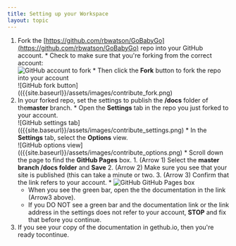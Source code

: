```yaml
---
title: Setting up your Workspace 
layout: topic
---
```


1. Fork the [https://github.com/rbwatson/GoBabyGo](https://github.com/rbwatson/GoBabyGo) repo into your GitHub account.
        * Check to make sure that you're forking from the correct account:<br>
![GitHub account to fork]({{site.baseurl}}/assets/images/contribute_rbwatson.png)
        * Then click the **Fork** button to fork the repo into your account<br>
![GitHub fork button](({{site.baseurl}}/assets/images/contribute_fork.png)
1. In your forked repo, set the settings to publish the **/docs** folder of the**master** branch.
        * Open the **Settings** tab in the repo you just forked to your account.<br>
![GitHub settings tab](({{site.baseurl}}/assets/images/contribute_settings.png)
        * In the **Settings** tab, select the **Options** view.<br>
![GitHub options view](({{site.baseurl}}/assets/images/contribute_options.png)
        * Scroll down the page to find the **GitHub Pages** box.
                1. (Arrow 1) Select the **master branch /docs folder** and **Save**
                2. (Arrow 2) Make sure you see that your site is published (this can take a minute or two.
                3. (Arrow 3) Confirm that the link refers to your account.
        * ![GitHub GitHub Pages box](/contribute/images/contribute_pages.png)
    * When you see the green bar, open the the documentation in the link (Arrow3 above).
    * If you DO NOT see a green bar and the documentation link or the link address in the settings does not refer to your account, **STOP**  and fix that before you continue.
1. If you see your copy of the documentation in gethub.io, then you're ready tocontinue.
